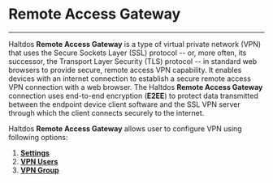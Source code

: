 # Remote Access Gateway

---

Haltdos **Remote Access Gateway** is a type of virtual private network (VPN) that uses the Secure Sockets Layer (SSL) protocol -- or, more often, its successor, the Transport Layer Security (TLS) protocol -- in standard web browsers to provide secure, remote access VPN capability.
It enables devices with an internet connection to establish a secure remote access VPN connection with a web browser. The Haltdos **Remote Access Gateway** connection uses end-to-end encryption (**E2EE**) to protect data transmitted between the endpoint device client software and the SSL VPN server through which the client connects securely to the internet.  

Haltdos **Remote Access Gateway** allows user to configure VPN using following options: 

1. [**Settings**](settings)
2. [**VPN Users**](vpn-users.md)
3. [**VPN Group**](vpn-group.md)